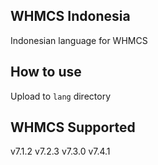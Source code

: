 ## WHMCS Indonesia
Indonesian language for WHMCS

## How to use
Upload to `lang` directory

## WHMCS Supported
v7.1.2
v7.2.3
v7.3.0
v7.4.1
